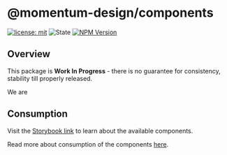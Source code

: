 # @momentum-design/components

[![license: mit](https://img.shields.io/badge/License-MIT-blueviolet?style=flat-square)](https://github.com/momentum-design/momentum-design/blob/main/LICENSE) ![State](https://img.shields.io/badge/State-Alpha-blue?style=flat-square) [![NPM Version](https://img.shields.io/npm/v/%40momentum-design%2Fcomponents)](https://www.npmjs.com/package/@momentum-design/components)

## Overview

This package is **Work In Progress** - there is no guarantee for consistency, stability till properly released.

We are 

## Consumption

Visit the [Storybook link](https://momentum-design.github.io/momentum-design/en/components/) to learn about the available components.

Read more about consumption of the components [here](./guides/component-consumption.md).
